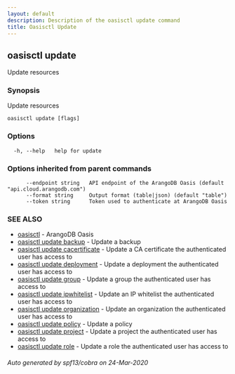 ```yaml
---
layout: default
description: Description of the oasisctl update command
title: Oasisctl Update
---
```

## oasisctl update

Update resources

### Synopsis

Update resources

```
oasisctl update [flags]
```

### Options

```
  -h, --help   help for update
```

### Options inherited from parent commands

```
      --endpoint string   API endpoint of the ArangoDB Oasis (default "api.cloud.arangodb.com")
      --format string     Output format (table|json) (default "table")
      --token string      Token used to authenticate at ArangoDB Oasis
```

### SEE ALSO

* [oasisctl](oasisctl.md)	 - ArangoDB Oasis
* [oasisctl update backup](oasisctl_update_backup.md)	 - Update a backup
* [oasisctl update cacertificate](oasisctl_update_cacertificate.md)	 - Update a CA certificate the authenticated user has access to
* [oasisctl update deployment](oasisctl_update_deployment.md)	 - Update a deployment the authenticated user has access to
* [oasisctl update group](oasisctl_update_group.md)	 - Update a group the authenticated user has access to
* [oasisctl update ipwhitelist](oasisctl_update_ipwhitelist.md)	 - Update an IP whitelist the authenticated user has access to
* [oasisctl update organization](oasisctl_update_organization.md)	 - Update an organization the authenticated user has access to
* [oasisctl update policy](oasisctl_update_policy.md)	 - Update a policy
* [oasisctl update project](oasisctl_update_project.md)	 - Update a project the authenticated user has access to
* [oasisctl update role](oasisctl_update_role.md)	 - Update a role the authenticated user has access to

###### Auto generated by spf13/cobra on 24-Mar-2020
